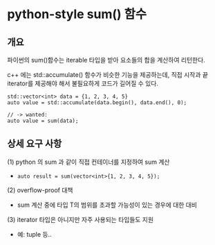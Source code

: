 # python-style sum() 함수

## 개요

파이썬의 sum()함수는 iterable 타입을 받아 요소들의 합을 계산하여 리턴한다.

c++ 에는 std::accumulate() 함수가 비슷한 기능을 제공하는데, 직접 시작과 끝 iterator를 제공해야 해서 불필요하게 코드가 길어질 수 있다.

```
std::vector<int> data = {1, 2, 3, 4, 5}
auto value = std::accumulate(data.begin(), data.end(), 0);

// -> wanted:
auto value = sum(data);
```



## 상세 요구 사항

(1) python 의 sum 과 같이 직접 컨테이너를 지정하여 sum 계산
- `auto result = sum(vector<int>{1, 2, 3, 4, 5});`

(2) overflow-proof 대책
- sum 계산 중에 타입 T의 범위를 초과할 가능성이 있는 경우에 대한 대비

(3) iterator 타입은 아니지만 자주 사용되는 타입들도 지원
- 예: tuple 등..
